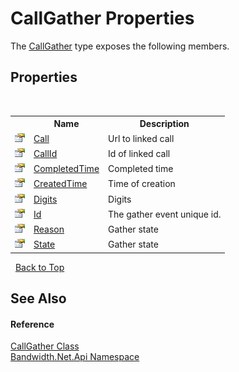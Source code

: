 ﻿# CallGather Properties
 

The <a href ="T_Bandwidth_Net_Api_CallGather.md">CallGather</a> type exposes the following members.


## Properties
&nbsp;<table><tr><th></th><th>Name</th><th>Description</th></tr><tr><td>![Public property](media/pubproperty.gif "Public property")</td><td><a href ="P_Bandwidth_Net_Api_CallGather_Call.md">Call</a></td><td>
Url to linked call</td></tr><tr><td>![Public property](media/pubproperty.gif "Public property")</td><td><a href ="P_Bandwidth_Net_Api_CallGather_CallId.md">CallId</a></td><td>
Id of linked call</td></tr><tr><td>![Public property](media/pubproperty.gif "Public property")</td><td><a href ="P_Bandwidth_Net_Api_CallGather_CompletedTime.md">CompletedTime</a></td><td>
Completed time</td></tr><tr><td>![Public property](media/pubproperty.gif "Public property")</td><td><a href ="P_Bandwidth_Net_Api_CallGather_CreatedTime.md">CreatedTime</a></td><td>
Time of creation</td></tr><tr><td>![Public property](media/pubproperty.gif "Public property")</td><td><a href ="P_Bandwidth_Net_Api_CallGather_Digits.md">Digits</a></td><td>
Digits</td></tr><tr><td>![Public property](media/pubproperty.gif "Public property")</td><td><a href ="P_Bandwidth_Net_Api_CallGather_Id.md">Id</a></td><td>
The gather event unique id.</td></tr><tr><td>![Public property](media/pubproperty.gif "Public property")</td><td><a href ="P_Bandwidth_Net_Api_CallGather_Reason.md">Reason</a></td><td>
Gather state</td></tr><tr><td>![Public property](media/pubproperty.gif "Public property")</td><td><a href ="P_Bandwidth_Net_Api_CallGather_State.md">State</a></td><td>
Gather state</td></tr></table>&nbsp;
<a href="#callgather-properties">Back to Top</a>

## See Also


#### Reference
<a href ="T_Bandwidth_Net_Api_CallGather.md">CallGather Class</a><br /><a href ="N_Bandwidth_Net_Api.md">Bandwidth.Net.Api Namespace</a><br />